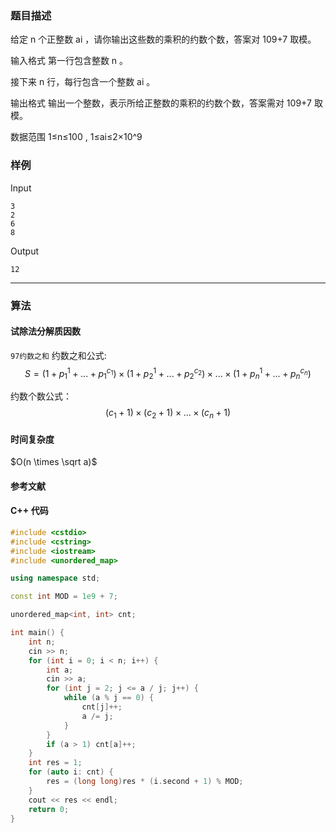 ### 题目描述

给定  n  个正整数  ai ，请你输出这些数的乘积的约数个数，答案对  109+7  取模。

输入格式
第一行包含整数  n 。

接下来  n  行，每行包含一个整数  ai 。

输出格式
输出一个整数，表示所给正整数的乘积的约数个数，答案需对  109+7  取模。

数据范围
1≤n≤100 ,
1≤ai≤2×10^9

### 样例

Input

```
3
2
6
8
```

Output

```
12
```

----------

### 算法
#### 试除法分解质因数

`97约数之和`
约数之和公式:
$$
S = (1 + p_1^1 + ... + p_1^{c_1}) \times (1 + p_2^1 + ... + p_2^{c_2}) \times ... \times (1 + p_n^1 + ... + p_n^{c_n})
$$

约数个数公式：
$$
(c_1 + 1) \times (c_2 + 1) \times ... \times (c_n + 1)
$$

#### 时间复杂度

$O(n \times \sqrt a)$

#### 参考文献

#### C++ 代码

``` cpp
#include <cstdio>
#include <cstring>
#include <iostream>
#include <unordered_map>

using namespace std;

const int MOD = 1e9 + 7;

unordered_map<int, int> cnt;

int main() {
    int n;
    cin >> n;
    for (int i = 0; i < n; i++) {
        int a;
        cin >> a;
        for (int j = 2; j <= a / j; j++) {
            while (a % j == 0) {
                cnt[j]++;
                a /= j;
            }
        }
        if (a > 1) cnt[a]++;
    }
    int res = 1;
    for (auto i: cnt) {
        res = (long long)res * (i.second + 1) % MOD;
    }
    cout << res << endl;
    return 0;
}
```